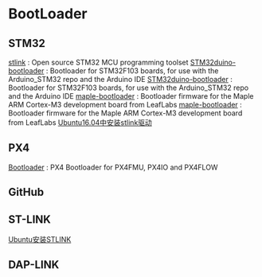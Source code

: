 # BootLoader

## STM32
[stlink](https://github.com/stlink-org/stlink) : Open source STM32 MCU programming toolset 
[STM32duino-bootloader](https://github.com/xmjinfen/STM32duino-bootloader) : Bootloader for STM32F103 boards, for use with the Arduino_STM32 repo and the Arduino IDE 
[STM32duino-bootloader](https://github.com/rogerclarkmelbourne/STM32duino-bootloader) : Bootloader for STM32F103 boards, for use with the Arduino_STM32 repo and the Arduino IDE 
[maple-bootloader](https://github.com/jonatanolofsson/maple-bootloader) : Bootloader firmware for the Maple ARM Cortex-M3 development board from LeafLabs 
[maple-bootloader](https://github.com/leaflabs/maple-bootloader) : Bootloader firmware for the Maple ARM Cortex-M3 development board from LeafLabs 
[Ubuntu16.04中安装stlink驱动](https://blog.csdn.net/dddxxxx/article/details/88775720)

## PX4
[Bootloader](https://github.com/PX4/Bootloader) : PX4 Bootloader for PX4FMU, PX4IO and PX4FLOW 

## GitHub


## ST-LINK
[Ubuntu安装STLINK](https://blog.csdn.net/a13526758473/article/details/60468652)

## DAP-LINK

